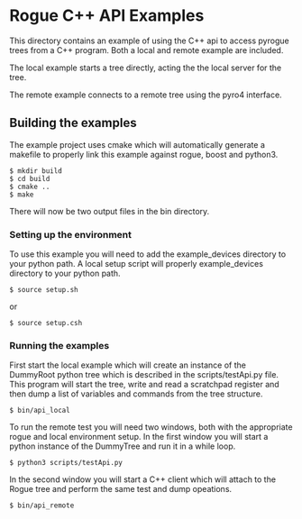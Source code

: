 # Rogue C++ API Examples

This directory contains an example of using the C++ api to access pyrogue trees from a C++ program. Both a local and remote example are included.

The local example starts a tree directly, acting the the local server for the tree.

The remote example connects to a remote tree using the pyro4 interface.

## Building the examples

The example project uses cmake which will automatically generate a
makefile to properly link this example against rogue, boost and python3.

````
$ mkdir build
$ cd build
$ cmake ..
$ make
````

There will now be two output files in the bin directory.

### Setting up the environment

To use this example you will need to add the example_devices directory to your python path. A local setup script will properly example_devices directory to your python path.

````
$ source setup.sh
````
or
````
$ source setup.csh
````

### Running the examples

First start the local example which will create an instance of the DummyRoot python tree which is described in the scripts/testApi.py file. This program will start the tree, write and read a scratchpad register and then dump a list of variables and commands from the tree structure.

````
$ bin/api_local
````

To run the remote test you will need two windows, both with the appropriate rogue and local environment setup. In the first window you will start a python instance of the DummyTree and run it in a while loop.

````
$ python3 scripts/testApi.py
````

In the second window you will start a C++ client which will attach to the Rogue tree and perform the same test and dump opeations.

````
$ bin/api_remote
````

